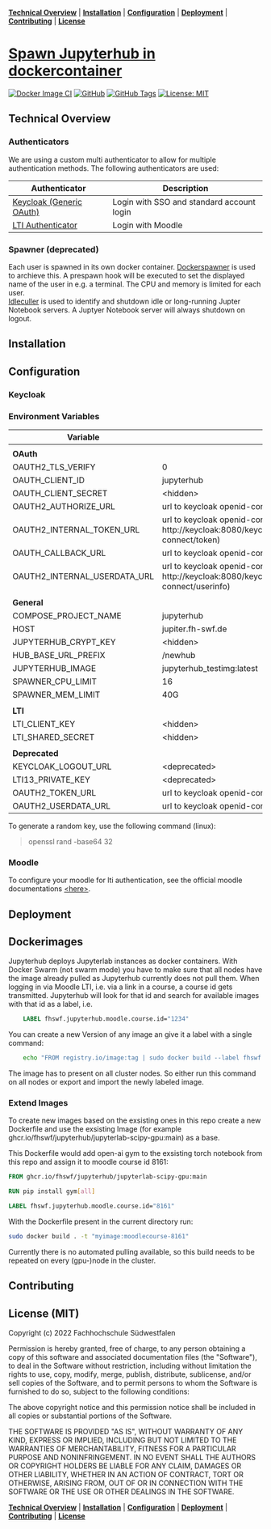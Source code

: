 **[Technical Overview](#technical-overview)** |
**[Installation](#installation)** |
**[Configuration](#configuration)** |
**[Deployment](#deployment)** |
**[Contributing](#contributing)** |
**[License](#license-mit)**

# [Spawn Jupyterhub in dockercontainer](https://github.com/fhswf/jupyterhub)

[![Docker Image CI](https://github.com/fhswf/jupyterhub/actions/workflows/docker-image-ci.yml/badge.svg?branch=main)](https://github.com/fhswf/jupyterhub/actions/workflows/docker-image-ci.yml)
[![GitHub](https://img.shields.io/badge/issue_tracking-github-blue?logo=github)](https://github.com/fhswf/jupyterhub/issues)
[![GitHub Tags](https://img.shields.io/github/v/tag/fhswf/jupyterhub?style=plastic)](https://github.com/fhswf/jupyterhub/tags)
[![License: MIT](https://img.shields.io/badge/License-MIT-yellow.svg)](https://opensource.org/licenses/MIT)

## Technical Overview
### Authenticators
We are using a custom multi authenticator to allow for multiple authentication methods. The following authenticators are used:

| Authenticator | Description |
| - | - |
| [Keycloak (Generic OAuth)](https://github.com/jupyterhub/oauthenticator/blob/main/oauthenticator/generic.py) | Login with SSO and standard account login |
| [LTI Authenticator](https://github.com/jupyterhub/ltiauthenticator) | Login with Moodle |

### Spawner (deprecated)
Each user is spawned in its own docker container. [Dockerspawner](https://github.com/jupyterhub/dockerspawner) is used to archieve this. A prespawn hook will be executed to set the displayed name of the user in e.g. a terminal. The CPU and memory is limited for each user.<br>
[Idleculler](https://github.com/jupyterhub/jupyterhub-idle-culler) is used to identify and shutdown idle or long-running Jupter Notebook servers.
A Juptyer Notebook server will always shutdown on logout.

## Installation
## Configuration

### Keycloak

### Environment Variables
|Variable|Value|
|-|-|
|||
|<b>OAuth</b>| |
| OAUTH2_TLS_VERIFY | 0 |
| OAUTH_CLIENT_ID | jupyterhub |
| OAUTH_CLIENT_SECRET | \<hidden> |
| OAUTH2_AUTHORIZE_URL | url to keycloak openid-connect auth |
| OAUTH2_INTERNAL_TOKEN_URL | url to keycloak openid-connect token internal (e.g. http://keycloak:8080/keycloak/realms/your_realm/protocol/openid-connect/token) |
| OAUTH_CALLBACK_URL | url to keycloak openid-connect callback |
| OAUTH2_INTERNAL_USERDATA_URL | url to keycloak openid-connect userinfo internal (e.g. http://keycloak:8080/keycloak/realms/your_realm/protocol/openid-connect/userinfo) |
|||
|<b>General</b>| |
| COMPOSE_PROJECT_NAME | jupyterhub |
| HOST | jupiter.fh-swf.de |
| JUPYTERHUB_CRYPT_KEY | \<hidden> |
| HUB_BASE_URL_PREFIX | /newhub |
| JUPYTERHUB_IMAGE | jupyterhub_testimg:latest |
| SPAWNER_CPU_LIMIT | 16 |
| SPAWNER_MEM_LIMIT | 40G |
|||
|<b>LTI</b>| |
| LTI_CLIENT_KEY | \<hidden> |
| LTI_SHARED_SECRET | \<hidden> |
|||
|<b>Deprecated</b>| |
| KEYCLOAK_LOGOUT_URL | \<deprecated> |
| LTI13_PRIVATE_KEY | \<deprecated> |
| OAUTH2_TOKEN_URL | url to keycloak openid-connect token \<deprecated> |
| OAUTH2_USERDATA_URL | url to keycloak openid-connect userinfo \<deprecated> |

To generate a random key, use the following command (linux):
> <command>openssl rand -base64 32</command>

### Moodle

To configure your moodle for lti authentication, see the official moodle documentations [\<here>](https://docs.moodle.org/400/de/LTI-Authentifizierung).

## Deployment

## Dockerimages
Jupyterhub deploys Jupyterlab instances as docker containers. With Docker Swarm (not swarm mode) you have to make sure that all nodes have the image already pulled as Jupyterhub currently does not pull them.
When logging in via Moodle LTI, i.e. via a link in a course, a course id gets transmitted. Jupyterhub will look for that id and search for available images with that id as a label, i.e.
```Dockerfile
    LABEL fhswf.jupyterhub.moodle.course.id="1234"
```
You can create a new Version of any image an give it a label with a single command:
```bash
    echo "FROM registry.io/image:tag | sudo docker build --label fhswf.jupyterhub.moodle.course.id="8161" -t "registry.io/image:moodlecourse-8161" -
```
The image has to present on all cluster nodes. So either run this command on all nodes or export and import the newly labeled image.

### Extend Images

To create new images based on the exsisting ones in this repo create a new Dockerfile and use the exsisting Image (for example ghcr.io/fhswf/jupyterhub/jupyterlab-scipy-gpu:main) as a base.

This Dockerfile would add open-ai gym to the exsisting torch notebook from this repo and assign it to moodle course id 8161:
```Dockerfile
FROM ghcr.io/fhswf/jupyterhub/jupyterlab-scipy-gpu:main

RUN pip install gym[all]

LABEL fhswf.jupyterhub.moodle.course.id="8161"
``` 
With the Dockerfile present in the current directory run:
```bash
sudo docker build . -t "myimage:moodlecourse-8161" 
```
Currently there is no automated pulling available, so this build needs to be repeated on every (gpu-)node in the cluster. 

## Contributing
## License (MIT)

Copyright (c) 2022 Fachhochschule Südwestfalen

Permission is hereby granted, free of charge, to any person obtaining a copy of this software and associated documentation files (the "Software"), to deal in the Software without restriction, including without limitation the rights to use, copy, modify, merge, publish, distribute, sublicense, and/or sell copies of the Software, and to permit persons to whom the Software is furnished to do so, subject to the following conditions:

The above copyright notice and this permission notice shall be included in all copies or substantial portions of the Software.

THE SOFTWARE IS PROVIDED "AS IS", WITHOUT WARRANTY OF ANY KIND, EXPRESS OR IMPLIED, INCLUDING BUT NOT LIMITED TO THE WARRANTIES OF MERCHANTABILITY, FITNESS FOR A PARTICULAR PURPOSE AND NONINFRINGEMENT. IN NO EVENT SHALL THE AUTHORS OR COPYRIGHT HOLDERS BE LIABLE FOR ANY CLAIM, DAMAGES OR OTHER LIABILITY, WHETHER IN AN ACTION OF CONTRACT, TORT OR OTHERWISE, ARISING FROM, OUT OF OR IN CONNECTION WITH THE SOFTWARE OR THE USE OR OTHER DEALINGS IN THE SOFTWARE.

**[Technical Overview](#technical-overview)** |
**[Installation](#installation)** |
**[Configuration](#configuration)** |
**[Deployment](#deployment)** |
**[Contributing](#contributing)** |
**[License](#license-mit)**
